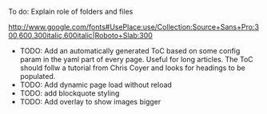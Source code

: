 To do: Explain role of folders and files

http://www.google.com/fonts#UsePlace:use/Collection:Source+Sans+Pro:300,600,300italic,600italic|Roboto+Slab:300

* TODO: Add an automatically generated ToC based on some config param in the yaml part of every page. Useful for long articles. The ToC should follw a tutorial from Chris Coyer and looks for headings to be populated.
* TODO: Add dynamic page load without reload
* TODO: add blockquote styling
* TODO: Add overlay to show images bigger